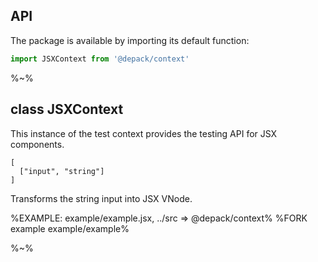 ## API

The package is available by importing its default function:

```js
import JSXContext from '@depack/context'
```

%~%

## class JSXContext

This instance of the test context provides the testing API for JSX components.

```### getVNode => Preact.VNode
[
  ["input", "string"]
]
```

Transforms the string input into JSX VNode.

<!-- %TYPEDEF types/index.xml% -->

%EXAMPLE: example/example.jsx, ../src => @depack/context%
%FORK example example/example%

%~%